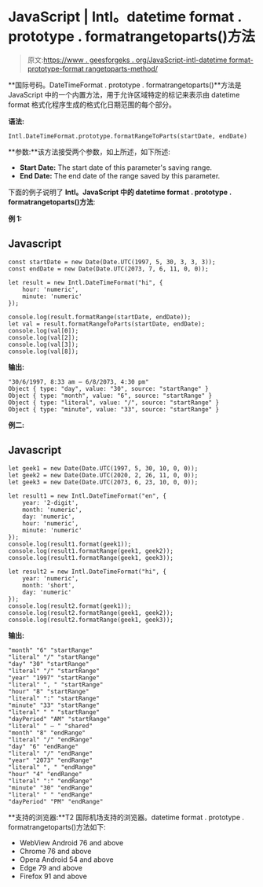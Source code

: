 # JavaScript | Intl。datetime format . prototype . formatrangetoparts()方法

> 原文:[https://www . geesforgeks . org/JavaScript-intl-datetime format-prototype-format rangetoparts-method/](https://www.geeksforgeeks.org/javascript-intl-datetimeformat-prototype-formatrangetoparts-method/)

**国际号码。DateTimeFormat . prototype . formatrangetoparts()**方法是 JavaScript 中的一个内置方法，用于允许区域特定的标记来表示由 datetime format 格式化程序生成的格式化日期范围的每个部分。

**语法:**

```
Intl.DateTimeFormat.prototype.formatRangeToParts(startDate, endDate)
```

**参数:**该方法接受两个参数，如上所述，如下所述:

*   **Start Date:** The start date of this parameter's saving range.
*   **End Date:** The end date of the range saved by this parameter.

下面的例子说明了 **Intl。JavaScript 中的 datetime format . prototype . formatrangetoparts()方法**:

**例 1:**

## Javascript

```
const startDate = new Date(Date.UTC(1997, 5, 30, 3, 3, 3));
const endDate = new Date(Date.UTC(2073, 7, 6, 11, 0, 0));

let result = new Intl.DateTimeFormat("hi", {
    hour: 'numeric',
    minute: 'numeric'
});

console.log(result.formatRange(startDate, endDate));
let val = result.formatRangeToParts(startDate, endDate);
console.log(val[0]);
console.log(val[2]);
console.log(val[3]);
console.log(val[8]);
```

**输出:**

```
"30/6/1997, 8:33 am – 6/8/2073, 4:30 pm"
Object { type: "day", value: "30", source: "startRange" }
Object { type: "month", value: "6", source: "startRange" }
Object { type: "literal", value: "/", source: "startRange" }
Object { type: "minute", value: "33", source: "startRange" }
```

**例二:**

## Javascript

```
let geek1 = new Date(Date.UTC(1997, 5, 30, 10, 0, 0));
let geek2 = new Date(Date.UTC(2020, 2, 26, 11, 0, 0));
let geek3 = new Date(Date.UTC(2073, 6, 23, 10, 0, 0));

let result1 = new Intl.DateTimeFormat("en", {
    year: '2-digit',
    month: 'numeric',
    day: 'numeric',
    hour: 'numeric',
    minute: 'numeric'
});
console.log(result1.format(geek1));
console.log(result1.formatRange(geek1, geek2));
console.log(result1.formatRange(geek1, geek3));

let result2 = new Intl.DateTimeFormat("hi", {
    year: 'numeric',
    month: 'short',
    day: 'numeric'
});
console.log(result2.format(geek1));
console.log(result2.formatRange(geek1, geek2));
console.log(result2.formatRange(geek1, geek3));
```

**输出:**

```
"month" "6" "startRange"
"literal" "/" "startRange"
"day" "30" "startRange"
"literal" "/" "startRange"
"year" "1997" "startRange"
"literal" ", " "startRange"
"hour" "8" "startRange"
"literal" ":" "startRange"
"minute" "33" "startRange"
"literal" " " "startRange"
"dayPeriod" "AM" "startRange"
"literal" " – " "shared"
"month" "8" "endRange"
"literal" "/" "endRange"
"day" "6" "endRange"
"literal" "/" "endRange"
"year" "2073" "endRange"
"literal" ", " "endRange"
"hour" "4" "endRange"
"literal" ":" "endRange"
"minute" "30" "endRange"
"literal" " " "endRange"
"dayPeriod" "PM" "endRange"
```

**支持的浏览器:**T2 国际机场支持的浏览器。datetime format . prototype . formatrangetoparts()方法如下:

*   WebView Android 76 and above
*   Chrome 76 and above
*   Opera Android 54 and above
*   Edge 79 and above
*   Firefox 91 and above